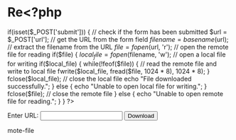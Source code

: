 # Re<?php
if(isset($_POST['submit'])) { // check if the form has been submitted
    $url = $_POST['url']; // get the URL from the form field
    $filename = basename($url); // extract the filename from the URL
    $file = fopen($url, 'r'); // open the remote file for reading
    if($file) {
        $local_file = fopen($filename, 'w'); // open a local file for writing
        if($local_file) {
            while(!feof($file)) { // read the remote file and write to local file
                fwrite($local_file, fread($file, 1024 * 8), 1024 * 8);
            }
            fclose($local_file); // close the local file
            echo "File downloaded successfully.";
        } else {
            echo "Unable to open local file for writing.";
        }
        fclose($file); // close the remote file
    } else {
        echo "Unable to open remote file for reading.";
    }
}
?>

<!-- HTML form to get the URL input -->
<form method="post">
    <label for="url">Enter URL:</label>
    <input type="text" name="url" id="url">
    <input type="submit" name="submit" value="Download">
</form>
mote-file
